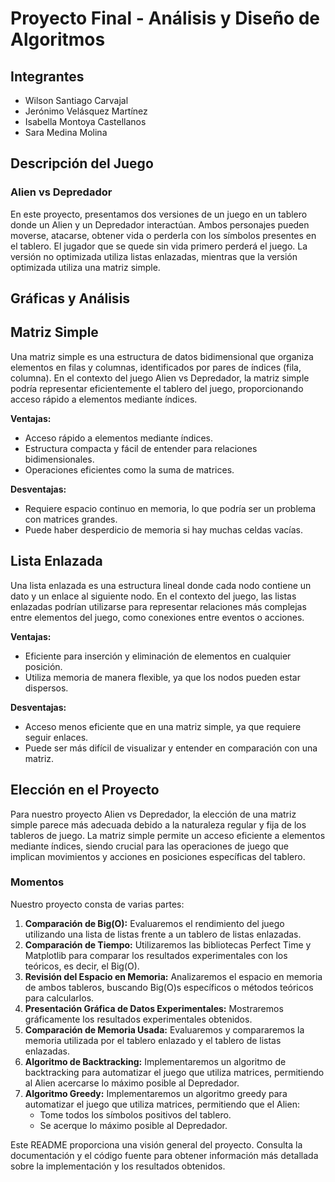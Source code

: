 # Proyecto Final - Análisis y Diseño de Algoritmos

## Integrantes
- Wilson Santiago Carvajal
- Jerónimo Velásquez Martínez
- Isabella Montoya Castellanos
- Sara Medina Molina

## Descripción del Juego

### Alien vs Depredador

En este proyecto, presentamos dos versiones de un juego en un tablero donde un Alien y un Depredador interactúan. Ambos personajes pueden moverse, atacarse, obtener vida o perderla con los símbolos presentes en el tablero. El jugador que se quede sin vida primero perderá el juego. La versión no optimizada utiliza listas enlazadas, mientras que la versión optimizada utiliza una matriz simple.

## Gráficas y Análisis
## Matriz Simple

Una matriz simple es una estructura de datos bidimensional que organiza elementos en filas y columnas, identificados por pares de índices (fila, columna). En el contexto del juego Alien vs Depredador, la matriz simple podría representar eficientemente el tablero del juego, proporcionando acceso rápido a elementos mediante índices.

**Ventajas:**
- Acceso rápido a elementos mediante índices.
- Estructura compacta y fácil de entender para relaciones bidimensionales.
- Operaciones eficientes como la suma de matrices.

**Desventajas:**
- Requiere espacio continuo en memoria, lo que podría ser un problema con matrices grandes.
- Puede haber desperdicio de memoria si hay muchas celdas vacías.

## Lista Enlazada

Una lista enlazada es una estructura lineal donde cada nodo contiene un dato y un enlace al siguiente nodo. En el contexto del juego, las listas enlazadas podrían utilizarse para representar relaciones más complejas entre elementos del juego, como conexiones entre eventos o acciones.

**Ventajas:**
- Eficiente para inserción y eliminación de elementos en cualquier posición.
- Utiliza memoria de manera flexible, ya que los nodos pueden estar dispersos.

**Desventajas:**
- Acceso menos eficiente que en una matriz simple, ya que requiere seguir enlaces.
- Puede ser más difícil de visualizar y entender en comparación con una matriz.

## Elección en el Proyecto

Para nuestro proyecto Alien vs Depredador, la elección de una matriz simple parece más adecuada debido a la naturaleza regular y fija de los tableros de juego. La matriz simple permite un acceso eficiente a elementos mediante índices, siendo crucial para las operaciones de juego que implican movimientos y acciones en posiciones específicas del tablero.


### Momentos

Nuestro proyecto consta de varias partes:

1. **Comparación de Big(O):** Evaluaremos el rendimiento del juego utilizando una lista de listas frente a un tablero de listas enlazadas.
2. **Comparación de Tiempo:** Utilizaremos las bibliotecas Perfect Time y Matplotlib para comparar los resultados experimentales con los teóricos, es decir, el Big(O).
3. **Revisión del Espacio en Memoria:** Analizaremos el espacio en memoria de ambos tableros, buscando Big(O)s específicos o métodos teóricos para calcularlos.
4. **Presentación Gráfica de Datos Experimentales:** Mostraremos gráficamente los resultados experimentales obtenidos.
5. **Comparación de Memoria Usada:** Evaluaremos y compararemos la memoria utilizada por el tablero enlazado y el tablero de listas enlazadas.
6. **Algoritmo de Backtracking:** Implementaremos un algoritmo de backtracking para automatizar el juego que utiliza matrices, permitiendo al Alien acercarse lo máximo posible al Depredador.
7. **Algoritmo Greedy:** Implementaremos un algoritmo greedy para automatizar el juego que utiliza matrices, permitiendo que el Alien:
   - Tome todos los símbolos positivos del tablero.
   - Se acerque lo máximo posible al Depredador.

Este README proporciona una visión general del proyecto. Consulta la documentación y el código fuente para obtener información más detallada sobre la implementación y los resultados obtenidos.
